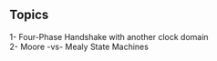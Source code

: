## Topics 
1- Four-Phase Handshake with another clock domain   <br />
2- Moore -vs- Mealy State Machines                  <br />



